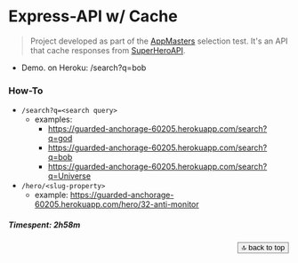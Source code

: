 
<div id="top">

# Express-API w/ Cache

> Project developed as part of the [AppMasters][appmasters] selection test. It's an API that cache responses from [SuperHeroAPI][superheroapi].

- Demo. on Heroku: /search?q=bob

### How-To 

- `/search?q=<search query>`
  - examples:
    - https://guarded-anchorage-60205.herokuapp.com/search?q=god
    - https://guarded-anchorage-60205.herokuapp.com/search?q=bob
    - https://guarded-anchorage-60205.herokuapp.com/search?q=Universe 
- `/hero/<slug-property>`
  - example: https://guarded-anchorage-60205.herokuapp.com/hero/32-anti-monitor


##### Timespent: 2h58m


<div align="right">
  <button style="border: 1px solid grey;" href="#top">🔝 back to top</button>
</div>

[appmasters]: https://appmasters.io/
[superheroapi]: https://akabab.github.io/superhero-api/api/
